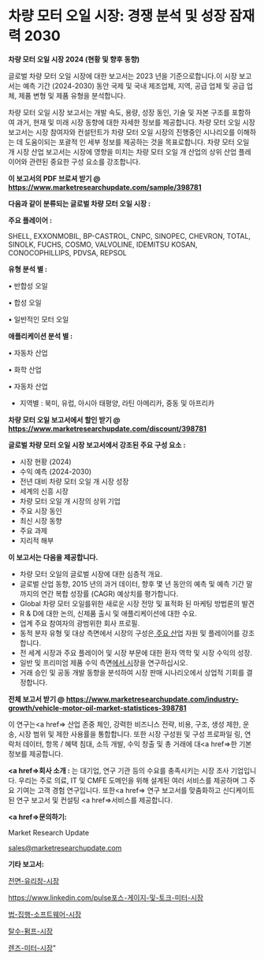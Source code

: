 # 차량 모터 오일 시장: 경쟁 분석 및 성장 잠재력 2030

<strong>차량 모터 오일 시장 2024 (현황 및 향후 동향)</strong>

글로벌 차량 모터 오일 시장에 대한 보고서는 2023 년을 기준으로합니다.이 시장 보고서는 예측 기간 (2024-2030) 동안 국제 및 국내 제조업체, 지역, 공급 업체 및 공급 업체, 제품 변형 및 제품 유형을 분석합니다.

차량 모터 오일 시장 보고서는 개발 속도, 용량, 성장 동인, 기술 및 자본 구조를 포함하여 과거, 현재 및 미래 시장 동향에 대한 자세한 정보를 제공합니다. 차량 모터 오일 시장 보고서는 시장 참여자와 컨설턴트가 차량 모터 오일 시장의 진행중인 시나리오를 이해하는 데 도움이되는 포괄적 인 세부 정보를 제공하는 것을 목표로합니다. 차량 모터 오일 개 시장 산업 보고서는 시장에 영향을 미치는 차량 모터 오일 개 산업의 상위 산업 플레이어와 관련된 중요한 구성 요소를 강조합니다.



<strong>이 보고서의 PDF 브로셔 받기 @ <a href=https://www.marketresearchupdate.com/sample/398781>https://www.marketresearchupdate.com/sample/398781</a></strong>



<strong>다음과 같이 분류되는 글로벌 차량 모터 오일 시장 :</strong>



<strong>주요 플레이어 :</strong>

SHELL, EXXONMOBIL, BP-CASTROL, CNPC, SINOPEC, CHEVRON, TOTAL, SINOLK, FUCHS, COSMO, VALVOLINE, IDEMITSU KOSAN, CONOCOPHILLIPS, PDVSA, REPSOL



<strong>유형 분석 별 :</strong>

• 반합성 오일

• 합성 오일

• 일반적인 모터 오일



<strong>애플리케이션 분석 별 :</strong>

• 자동차 산업

• 화학 산업

• 자동차 산업

<ul>
  <li>지역별 : 북미, 유럽, 아시아 태평양, 라틴 아메리카, 중동 및 아프리카</li>
</ul>


<strong>차량 모터 오일 보고서에서 할인 받기 @ <a href=https://www.marketresearchupdate.com/discount/398781>https://www.marketresearchupdate.com/discount/398781</a></strong>



<strong>글로벌 차량 모터 오일 시장 보고서에서 강조된 주요 구성 요소 :</strong>
<ul>
  <li>시장 현황 (2024)</li>
  <li>수익 예측 (2024-2030)</li>
  <li>전년 대비 차량 모터 오일 개 시장 성장</li>
  <li>세계의 신흥 시장</li>
  <li>차량 모터 오일 개 시장의 상위 기업</li>
  <li>주요 시장 동인</li>
  <li>최신 시장 동향</li>
  <li>주요 과제</li>
  <li>지리적 해부</li>
</ul>


<strong>이 보고서는 다음을 제공합니다.</strong>
<ul>
  <li>차량 모터 오일의 글로벌 시장에 대한 심층적 개요.</li>
  <li>글로벌 산업 동향, 2015 년의 과거 데이터, 향후 몇 년 동안의 예측 및 예측 기간 말까지의 연간 복합 성장률 (CAGR) 예상치를 평가합니다.</li>
  <li>Global 차량 모터 오일를위한 새로운 시장 전망 및 표적화 된 마케팅 방법론의 발견</li>
  <li>R &amp; D에 대한 논의, 신제품 출시 및 애플리케이션에 대한 수요.</li>
  <li>업계 주요 참여자의 광범위한 회사 프로필.</li>
  <li>동적 분자 유형 및 대상 측면에서 시장의 구성은<a href=> 주요 산</a>업 자원 및 플레이어를 강조합니다.</li>
  <li>전 세계 시장과 주요 플레이어 및 시장 부문에 대한 환자 역학 및 시장 수익의 성장.</li>
  <li>일반 및 프리미엄 제품 수익 측면<a href=>에서 시</a>장을 연구하십시오.</li>
  <li>거래 승인 및 공동 개발 동향을 분석하여 시장 판매 시나리오에서 상업적 기회를 결정합니다.</li>
</ul>



<strong>전체 보고서 받기 @ <a href=https://www.marketresearchupdate.com/industry-growth/vehicle-motor-oil-market-statistices-398781>https://www.marketresearchupdate.com/industry-growth/vehicle-motor-oil-market-statistices-398781</a></strong>

이 연구는<a href=> 산업 존중</a> 체인, 강력한 비즈니스 전략, 비용, 구조, 생성 제한, 운송, 시장 범위 및 제한 사용률을 통합합니다. 또한 시장 구성원 및 구성 프로파일 링, 연락처 데이터, 항목 / 혜택 침대, 소득 개발, 수익 창출 및 총 거래에 대<a href=>한 기본 </a>정보를 제공합니다.



<strong><a href=>회사 소</a>개 :</strong>
는 대기업, 연구 기관 등의 수요를 충족시키는 시장 조사 기업입니다. 우리는 주로 의료, IT 및 CMFE 도메인을 위해 설계된 여러 서비스를 제공하며 그 주요 기여는 고객 경험 연구입니다. 또한<a href=> 연구 보</a>고서를 맞춤화하고 신디케이트 된 연구 보고서 및 컨설팅 <a href=>서비스</a>를 제공합니다.



<strong><a href=>문의하기:</a></strong>

Market Research Update

sales@marketresearchupdate.com



<strong>기타 보고서:</strong>

<a href=https://www.linkedin.com/pulse/전면-유리창-시장-동향-및-성장-전망-analytics-alchemy-360-analysis/>전면-유리창-시장</a>

<a href=https://www.linkedin.com/pulse포스-게이지-및-토크-미터-시장-진입-전략-위험-평가2029년-z927f/>https://www.linkedin.com/pulse포스-게이지-및-토크-미터-시장</a>

<a href=https://www.linkedin.com/pulse/법-집행-소프트웨어-시장-진입-전략-및-위험-평가2029년-analytics-alchemy-360-analysis-jddlf/>법-집행-소프트웨어-시장</a>

<a href=https://www.linkedin.com/pulse/탈수-펌프-시장-동향-및-성장-전망-consumer-connection-chronicles-24--5xozf/>탈수-펌프-시장</a>

<a href=https://www.linkedin.com/pulse/렌즈-미터-시장-규모-및-성장-2023-survey-savvy-insights-360-analysis-1jy3f/>렌즈-미터-시장</a>"
